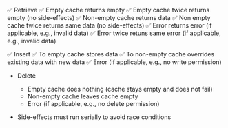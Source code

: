 
✅ Retrieve
    ✅ Empty cache returns empty
    ✅ Empty cache twice returns empty (no side-effects)
    ✅ Non-empty cache returns data
    ✅ Non empty cache twice returns same data (no side-effects)
    ✅ Error returns error (if applicable, e.g., invalid data)
    ✅ Error twice retuns same error (if applicable, e.g., invalid data)
    
✅ Insert
    ✅ To empty cache stores data
    ✅ To non-empty cache overrides existing data with new data
    ✅ Error (if applicable, e.g., no write permission)
    
- Delete
    - Empty cache does nothing (cache stays empty and does not fail)
    - Non-empty cache leaves cache empty
    - Error (if applicable, e.g., no delete permission)
    
- Side-effects must run serially to avoid race conditions
